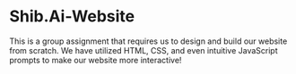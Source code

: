 # Shib.Ai-Website
This is a group assignment that requires us to design and build our website from scratch. 
We have utilized HTML, CSS, and even intuitive JavaScript prompts to make our website more interactive!
